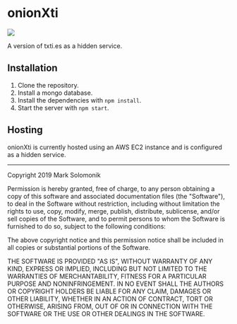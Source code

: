 # onionXti
![](https://camo.githubusercontent.com/14e74dea07615370af1eaf5da78cd0123d95aa67/68747470733a2f2f696d672e736869656c64732e696f2f6769746875622f6c6963656e73652f7a61636b6c756b656d2f6b67626f742e737667)

A version of txti.es as a hidden service.

## Installation
1. Clone the repository.
2. Install a mongo database.
3. Install the dependencies with `npm install`.
4. Start the server with `npm start`.

## Hosting
onionXti is currently hosted using an AWS EC2 instance and is configured as a hidden service.

---

Copyright 2019 Mark Solomonik

Permission is hereby granted, free of charge, to any person obtaining a copy of this software and associated documentation files (the "Software"), to deal in the Software without restriction, including without limitation the rights to use, copy, modify, merge, publish, distribute, sublicense, and/or sell copies of the Software, and to permit persons to whom the Software is furnished to do so, subject to the following conditions:

The above copyright notice and this permission notice shall be included in all copies or substantial portions of the Software.

THE SOFTWARE IS PROVIDED "AS IS", WITHOUT WARRANTY OF ANY KIND, EXPRESS OR IMPLIED, INCLUDING BUT NOT LIMITED TO THE WARRANTIES OF MERCHANTABILITY, FITNESS FOR A PARTICULAR PURPOSE AND NONINFRINGEMENT. IN NO EVENT SHALL THE AUTHORS OR COPYRIGHT HOLDERS BE LIABLE FOR ANY CLAIM, DAMAGES OR OTHER LIABILITY, WHETHER IN AN ACTION OF CONTRACT, TORT OR OTHERWISE, ARISING FROM, OUT OF OR IN CONNECTION WITH THE SOFTWARE OR THE USE OR OTHER DEALINGS IN THE SOFTWARE.
